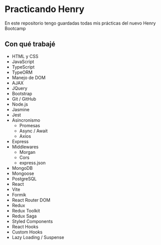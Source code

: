 # Practicando Henry

En este repositorio tengo guardadas todas mis prácticas del nuevo Henry Bootcamp

## Con qué trabajé

- HTML y CSS
- JavaScript
- TypeScript
- TypeORM
- Manejo de DOM
- AJAX
- JQuery
- Bootstrap
- Git / GitHub
- Node.js
- Jasmine
- Jest
- Asincronismo
  - Promesas
  - Async / Await
  - Axios
- Express
- Middlewares
  - Morgan
  - Cors
  - express.json
- MongoDB
- Mongoose
- PostgreSQL
- React
- Vite
- Formik
- React Router DOM
- Redux
- Redux Toolkit
- Redux Saga
- Styled Components
- React Hooks
- Custom Hooks
- Lazy Loading / Suspense
